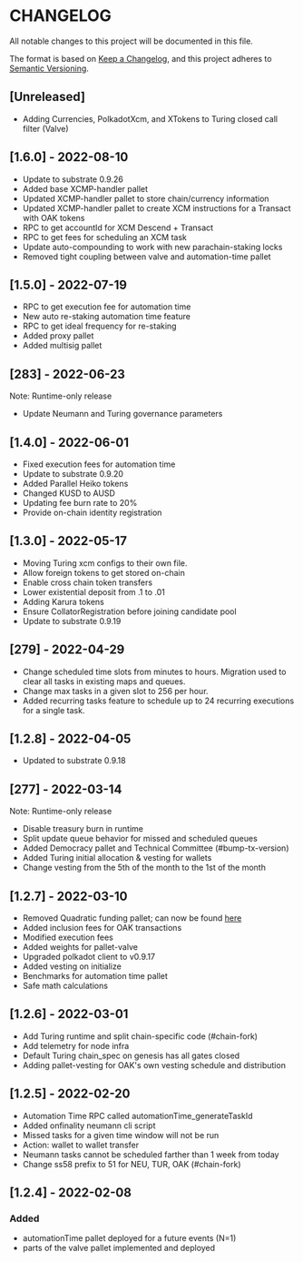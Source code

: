# CHANGELOG
All notable changes to this project will be documented in this file.

The format is based on [Keep a Changelog](https://keepachangelog.com/en/1.0.0/),
and this project adheres to [Semantic Versioning](https://semver.org/spec/v2.0.0.html).

## [Unreleased]
- Adding Currencies, PolkadotXcm, and XTokens to Turing closed call filter (Valve) 

## [1.6.0] - 2022-08-10
- Update to substrate 0.9.26
- Added base XCMP-handler pallet
- Updated XCMP-handler pallet to store chain/currency information
- Updated XCMP-handler pallet to create XCM instructions for a Transact with OAK tokens
- RPC to get accountId for XCM Descend + Transact
- RPC to get fees for scheduling an XCM task
- Update auto-compounding to work with new parachain-staking locks
- Removed tight coupling between valve and automation-time pallet

## [1.5.0] - 2022-07-19
- RPC to get execution fee for automation time
- New auto re-staking automation time feature
- RPC to get ideal frequency for re-staking
- Added proxy pallet
- Added multisig pallet

## [283] - 2022-06-23
Note: Runtime-only release
- Update Neumann and Turing governance parameters

## [1.4.0] - 2022-06-01
- Fixed execution fees for automation time
- Update to substrate 0.9.20
- Added Parallel Heiko tokens
- Changed KUSD to AUSD
- Updating fee burn rate to 20%
- Provide on-chain identity registration

## [1.3.0] - 2022-05-17
- Moving Turing xcm configs to their own file.
- Allow foreign tokens to get stored on-chain
- Enable cross chain token transfers
- Lower existential deposit from .1 to .01
- Adding Karura tokens
- Ensure CollatorRegistration before joining candidate pool
- Update to substrate 0.9.19

## [279] - 2022-04-29
- Change scheduled time slots from minutes to hours. Migration used to clear all tasks in existing maps and queues.
- Change max tasks in a given slot to 256 per hour.
- Added recurring tasks feature to schedule up to 24 recurring executions for a single task.

## [1.2.8] - 2022-04-05
- Updated to substrate 0.9.18

## [277] - 2022-03-14
Note: Runtime-only release
- Disable treasury burn in runtime
- Split update queue behavior for missed and scheduled queues
- Added Democracy pallet and Technical Committee (#bump-tx-version)
- Added Turing initial allocation & vesting for wallets
- Change vesting from the 5th of the month to the 1st of the month

## [1.2.7] - 2022-03-10
- Removed Quadratic funding pallet; can now be found [here](https://github.com/OAK-Foundation/quadratic-funding-pallet)
- Added inclusion fees for OAK transactions
- Modified execution fees
- Added weights for pallet-valve
- Upgraded polkadot client to v0.9.17
- Added vesting on initialize
- Benchmarks for automation time pallet
- Safe math calculations

## [1.2.6] - 2022-03-01
- Add Turing runtime and split chain-specific code (#chain-fork)
- Add telemetry for node infra
- Default Turing chain_spec on genesis has all gates closed
- Adding pallet-vesting for OAK's own vesting schedule and distribution

## [1.2.5] - 2022-02-20
- Automation Time RPC called automationTime_generateTaskId
- Added onfinality neumann cli script
- Missed tasks for a given time window will not be run
- Action: wallet to wallet transfer
- Neumann tasks cannot be scheduled farther than 1 week from today
- Change ss58 prefix to 51 for NEU, TUR, OAK (#chain-fork)

## [1.2.4] - 2022-02-08
### Added
- automationTime pallet deployed for a future events (N=1)
- parts of the valve pallet implemented and deployed
